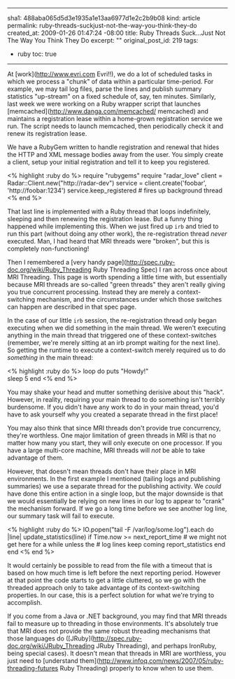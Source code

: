 ----- 
sha1: 488aba065d5d3e1935a1e13aa6977d1e2c2b9b08
kind: article
permalink: ruby-threads-suckjust-not-the-way-you-think-they-do
created_at: 2009-01-26 01:47:24 -08:00
title: Ruby Threads Suck&#8230;Just Not The Way You Think They Do
excerpt: ""
original_post_id: 219
tags: 
- ruby
toc: true
-----
At [work](http://www.evri.com Evri!!), we do a lot of scheduled tasks in which we process a "chunk" of data within a particular time-period. For example, we may tail log files, parse the lines and publish summary statistics "up-stream" on a fixed schedule of, say, ten minutes. Similarly, last week we were working on a Ruby wrapper script that launches [memcached](http://www.danga.com/memcached/ memcached) and maintains a registration lease within a home-grown registration service we run. The script needs to launch memcached, then periodically check it and renew its registration lease.

We have a RubyGem written to handle registration and renewal that hides the HTTP and XML message bodies away from the user. You simply create a client, setup your initial registration and tell it to keep you registered.

<% highlight :ruby do %>
require "rubygems"
require "radar_love"
client = Radar::Client.new("http://radar-dev")
service = client.create('foobar', 'http://foobar:1234')
service.keep_registered # fires up background thread
<% end %>

That last line is implemented with a Ruby thread that loops indefinitely, sleeping and then renewing the registration lease. But a funny thing happened while implementing this. When we just fired up `irb` and tried to run this part (without doing any other work), the re-registration thread _never_ executed. Man, I had heard that MRI threads were "broken", but this is completely non-functioning!

Then I remembered a [very handy page](http://spec.ruby-doc.org/wiki/Ruby_Threading Ruby Threading Spec) I ran across once about MRI Threading. This page is worth spending a little time with, but essentially because MRI threads are so-called "green threads" they aren't really giving you true concurrent processing. Instead they are merely a context-switching mechanism, and the circumstances under which those switches can happen are described in that spec page.

In the case of our little `irb` session, the re-registration thread only began executing when we did something in the main thread. We weren't executing anything in the main thread that triggered one of these context-switches (remember, we're merely sitting at an irb prompt waiting for the next line). So getting the runtime to execute a context-switch merely required us to do _something_ in the main thread:

<% highlight :ruby do %>
loop do
  puts "Howdy!"  
  sleep 5
end
<% end %>

You may shake your head and mutter something derisive about this "hack". However, in reality, requiring your main thread to do something isn't terribly burdensome. If you didn't have any work to do in your main thread, you'd have to ask yourself why you created a separate thread in the first place!

You may also think that since MRI threads don't provide true concurrency, they're worthless. One major limitation of green threads in MRI is that no matter how many you start, they will only execute on one processor. If you have a large multi-core machine, MRI threads will _not_ be able to take advantage of them.

However, that doesn't mean threads don't have their place in MRI environments. In the first example I mentioned (tailing logs and publishing summaries) we use a separate thread for the publishing activity. We _could_ have done this entire action in a single loop, but the major downside is that we would essentially be relying on new lines in our log to appear to "crank" the mechanism forward. If we go a long time before we see another log line, our summary task will fail to execute.

<% highlight :ruby do %>
IO.popen("tail -F /var/log/some.log").each do |line|
  update_statistics(line)
  if Time.now >= next_report_time
    # we might not get here for a while unless the
    # log lines keep coming
    report_statistics
  end
end
<% end %>

It would certainly be possible to read from the file with a timeout that is based on how much time is left before the next reporting period. However at that point the code starts to get a little cluttered, so we go with the threaded approach only to take advantage of its context-switching properties. In our case, this is a perfect solution for what we're trying to accomplish.

If you come from a Java or .NET background, you may find that MRI threads fail to measure up to threading in those environments. It's absolutely true that MRI does not provide the same robust threading mechanisms that those languages do ([JRuby](http://spec.ruby-doc.org/wiki/JRuby_Threading JRuby Threading), and perhaps IronRuby, being special cases). It doesn't mean that threads in MRI are worthless, you just need to [understand them](http://www.infoq.com/news/2007/05/ruby-threading-futures Ruby Threading) properly to know when to use them.


